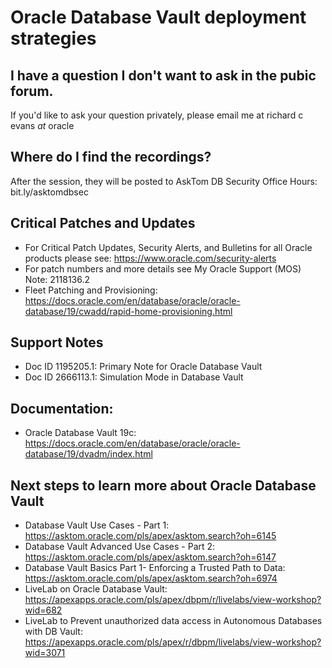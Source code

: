 # Oracle Database Vault deployment strategies

## I have a question I don't want to ask in the pubic forum. 

If you'd like to ask your question privately, please email me at richard c evans _at_ oracle 

## Where do I find the recordings? 

After the session, they will be posted to AskTom DB Security Office Hours: bit.ly/asktomdbsec

## Critical Patches and Updates

- For Critical Patch Updates, Security Alerts, and Bulletins for all Oracle products please see: https://www.oracle.com/security-alerts
- For patch numbers and more details see My Oracle Support (MOS) Note: 2118136.2 
- Fleet Patching and Provisioning: https://docs.oracle.com/en/database/oracle/oracle-database/19/cwadd/rapid-home-provisioning.html

## Support Notes

- Doc ID 1195205.1: Primary Note for Oracle Database Vault
- Doc ID 2666113.1: Simulation Mode in Database Vault

## Documentation: 

- Oracle Database Vault 19c: https://docs.oracle.com/en/database/oracle/oracle-database/19/dvadm/index.html

## Next steps to learn more about Oracle Database Vault 

- Database Vault Use Cases - Part 1: https://asktom.oracle.com/pls/apex/asktom.search?oh=6145
- Database Vault Advanced Use Cases - Part 2: https://asktom.oracle.com/pls/apex/asktom.search?oh=6147
- Database Vault Basics Part 1- Enforcing a Trusted Path to Data: https://asktom.oracle.com/pls/apex/asktom.search?oh=6974
- LiveLab on Oracle Database Vault: https://apexapps.oracle.com/pls/apex/dbpm/r/livelabs/view-workshop?wid=682
- LiveLab to Prevent unauthorized data access in Autonomous Databases with DB Vault: https://apexapps.oracle.com/pls/apex/r/dbpm/livelabs/view-workshop?wid=3071


  
 




